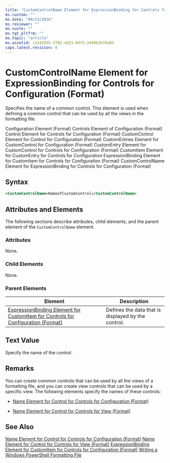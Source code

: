 ```yaml
---
title: "CustomControlName Element for ExpressionBinding for Controls for Configuration (Format) | Microsoft Docs"
ms.custom: ""
ms.date: "09/13/2016"
ms.reviewer: ""
ms.suite: ""
ms.tgt_pltfrm: ""
ms.topic: "article"
ms.assetid: c5242935-2782-4d23-84f5-2446b2b7ba83
caps.latest.revision: 8
---
```

# CustomControlName Element for ExpressionBinding for Controls for Configuration (Format)
Specifies the name of a common control. This element is used when defining a common control that can be used by all the views in the formatting file.

 Configuration Element (Format)
Controls Element of Configuration (Format)
Control Element for Controls for Configuration (Format)
CustomControl Element for Control for Configuration (Format)
CustomEntries Element for CustomControl for Configuration (Format)
CustomEntry Element for CustomControl for Controls for Configuration (Format)
CustomItem Element for CustomEntry for Controls for Configuration
ExpressionBinding Element for CustomItem for Controls for Configuration (Format)
CustomControlName Element for ExpressionBinding for Controls for Configuration (Format)

## Syntax

```xml
<CustomControlName>NameofCustomControl</CustomControlName>
```

## Attributes and Elements
 The following sections describe attributes, child elements, and the parent element of the `CustomControlName` element.

### Attributes
 None.

### Child Elements
 None.

### Parent Elements

|Element|Description|
|-------------|-----------------|
|[ExpressionBinding Element for CustomItem for Controls for Configuration (Format)](./expressionbinding-element-for-customitem-for-controls-for-configuration-format.md)|Defines the data that is displayed by the control.|

## Text Value
 Specify the name of the control.

## Remarks
 You can create common controls that can be used by all the views of a formatting file, and you can create view controls that can be used by a specific view. The following elements specify the names of these controls:

-   [Name Element for Control for Controls for Configuration (Format)](./name-element-for-control-for-controls-for-configuration-format.md)

-   [Name Element for Control for Controls for View (Format)](./name-element-for-control-for-controls-for-view-format.md)

## See Also
 [Name Element for Control for Controls for Configuration (Format)](./name-element-for-control-for-controls-for-configuration-format.md)
 [Name Element for Control for Controls for View (Format)](./name-element-for-control-for-controls-for-view-format.md)
 [ExpressionBinding Element for CustomItem for Controls for Configuration (Format)](./expressionbinding-element-for-customitem-for-controls-for-configuration-format.md)
 [Writing a Windows PowerShell Formatting File](./writing-a-windows-powershell-formatting-file.md)
